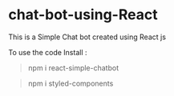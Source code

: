 # chat-bot-using-React
This is a Simple Chat bot created using React js

To use the code Install :
> npm i react-simple-chatbot

> npm i styled-components
